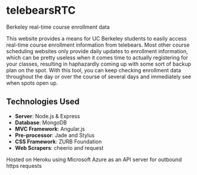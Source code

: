 telebearsRTC
============

Berkeley real-time course enrollment data

This website provides a means for UC Berkeley students to easily access real-time course enrollment information from telebears. Most other course scheduling websites only provide daily updates to enrollment information, which can be pretty useless when it comes time to actually registering for your classes, resulting in haphazardly coming up with some sort of backup plan on the spot. With this tool, you can keep checking enrollment data throughout the day or over the course of several days and immediately see when spots open up.

Technologies Used
-----------------

- **Server**: Node.js & Express
- **Database**: MongoDB
- **MVC Framework**: Angular.js
- **Pre-processor**: Jade and Stylus
- **CSS Framework**: ZURB Foundation
- **Web Scrapers**: cheerio and request

Hosted on Heroku using Microsoft Azure as an API server for outbound https requests